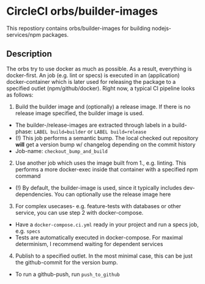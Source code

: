 # CircleCI orbs/builder-images

This repostiory contains orbs/builder-images for building nodejs-services/npm packages.

## Description

The orbs try to use docker as much as possible. As a result, everything is docker-first. An job (e.g. lint or specs) is executed in an (application) docker-container which is later used
for releasing the package to a specified outlet (npm/github/docker). Right now, a typical CI pipeline looks as follows:

1. Build the builder image and (optionally) a release image. If there is no release image specified, the builder image is used.
  * The builder-/release-images are extracted through labels in a build-phase: `LABEL build=builder` or `LABEL build=release`
  * (!) This job performs a semantic bump. The local checked out repository **will** get a version bump w/ changelog depending on the commit history
  * Job-name: `checkout_bump_and_build`
2. Use another job which uses the image built from 1., e.g. linting. This performs a more docker-exec inside that container with a specified npm command
  * (!) By default, the builder-image is used, since it typically includes dev-dependencies. You can optionally use the release image here
3. For complex usecases- e.g. feature-tests with databases or other service, you can use step 2 with docker-compose.
  * Have a `docker-compose.ci.yml` ready in your project and run a specs job, e.g. `specs`
  * Tests are automatically executed in docker-compose. For maximal determinism, I recommend waiting for dependent services
4. Publish to a specified outlet. In the most minimal case, this can be just the github-commit for the version bump. 
  * To run a github-push, run `push_to_github`
  
 
